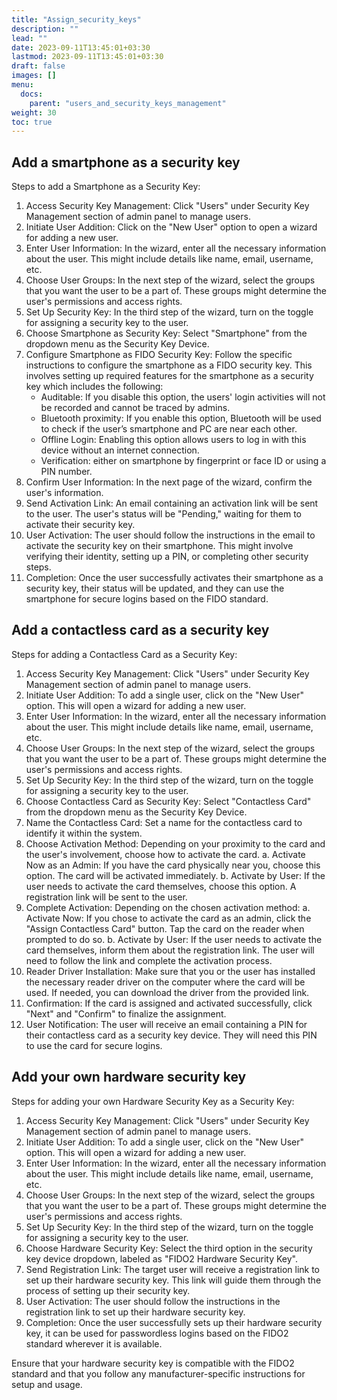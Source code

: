 ```yaml
---
title: "Assign_security_keys"
description: ""
lead: ""
date: 2023-09-11T13:45:01+03:30
lastmod: 2023-09-11T13:45:01+03:30
draft: false
images: []
menu:
  docs:
    parent: "users_and_security_keys_management"
weight: 30
toc: true
---
```


## Add a smartphone as a security key

Steps to add a Smartphone as a Security Key:

1. Access Security Key Management: Click "Users" under Security Key Management section of admin panel to manage users.
2. Initiate User Addition: Click on the "New User" option to open a wizard for adding a new user.
3. Enter User Information: In the wizard, enter all the necessary information about the user. This might include details like name, email, username, etc.
4. Choose User Groups: In the next step of the wizard, select the groups that you want the user to be a part of. These groups might determine the user's permissions and access rights.
5. Set Up Security Key: In the third step of the wizard, turn on the toggle for assigning a security key to the user.
6. Choose Smartphone as Security Key: Select "Smartphone" from the dropdown menu as the Security Key Device.
7. Configure Smartphone as FIDO Security Key: Follow the specific instructions to configure the smartphone as a FIDO security key. This involves setting up required features for the smartphone as a security key which includes the following:
    - Auditable: If you disable this option, the users' login activities will not be recorded and cannot be traced by admins.
    - Bluetooth proximity: If you enable this option, Bluetooth will be used to check if the user’s smartphone and PC are near each other.
    - Offline Login: Enabling this option allows users to log in with this device without an internet connection.
    - Verification: either on smartphone by fingerprint or face ID or using a PIN number.
8. Confirm User Information: In the next page of the wizard, confirm the user's information.
9. Send Activation Link: An email containing an activation link will be sent to the user. The user's status will be "Pending," waiting for them to activate their security key.
10. User Activation: The user should follow the instructions in the email to activate the security key on their smartphone. This might involve verifying their identity, setting up a PIN, or completing other security steps.
11. Completion: Once the user successfully activates their smartphone as a security key, their status will be updated, and they can use the smartphone for secure logins based on the FIDO standard.

## Add a contactless card as a security key

Steps for adding a Contactless Card as a Security Key:

1. Access Security Key Management: Click "Users" under Security Key Management section of admin panel to manage users.
2. Initiate User Addition: To add a single user, click on the "New User" option. This will open a wizard for adding a new user.
3. Enter User Information: In the wizard, enter all the necessary information about the user. This might include details like name, email, username, etc.
4. Choose User Groups: In the next step of the wizard, select the groups that you want the user to be a part of. These groups might determine the user's permissions and access rights.
5. Set Up Security Key: In the third step of the wizard, turn on the toggle for assigning a security key to the user.
6. Choose Contactless Card as Security Key: Select "Contactless Card" from the dropdown menu as the Security Key Device.
7. Name the Contactless Card: Set a name for the contactless card to identify it within the system.
8. Choose Activation Method: Depending on your proximity to the card and the user's involvement, choose how to activate the card.
    a. Activate Now as an Admin: If you have the card physically near you, choose this option. The card will be activated immediately.
    b. Activate by User: If the user needs to activate the card themselves, choose this option. A registration link will be sent to the user.
9. Complete Activation: Depending on the chosen activation method:
    a. Activate Now: If you chose to activate the card as an admin, click the "Assign Contactless Card" button. Tap the card on the reader when prompted to do so.
    b. Activate by User: If the user needs to activate the card themselves, inform them about the registration link. The user will need to follow the link and complete the activation process.
10. Reader Driver Installation: Make sure that you or the user has installed the necessary reader driver on the computer where the card will be used. If needed, you can download the driver from the provided link.
11. Confirmation: If the card is assigned and activated successfully, click "Next" and "Confirm" to finalize the assignment.
12. User Notification: The user will receive an email containing a PIN for their contactless card as a security key device. They will need this PIN to use the card for secure logins.

## Add your own hardware security key

Steps for adding your own Hardware Security Key as a Security Key:

1. Access Security Key Management: Click "Users" under Security Key Management section of admin panel to manage users.
2. Initiate User Addition: To add a single user, click on the "New User" option. This will open a wizard for adding a new user.
3. Enter User Information: In the wizard, enter all the necessary information about the user. This might include details like name, email, username, etc.
4. Choose User Groups: In the next step of the wizard, select the groups that you want the user to be a part of. These groups might determine the user's permissions and access rights.
5. Set Up Security Key: In the third step of the wizard, turn on the toggle for assigning a security key to the user.
6. Choose Hardware Security Key: Select the third option in the security key device dropdown, labeled as "FIDO2 Hardware Security Key".
7. Send Registration Link: The target user will receive a registration link to set up their hardware security key. This link will guide them through the process of setting up their security key.
8. User Activation: The user should follow the instructions in the registration link to set up their hardware security key.
9. Completion: Once the user successfully sets up their hardware security key, it can be used for passwordless logins based on the FIDO2 standard wherever it is available.

Ensure that your hardware security key is compatible with the FIDO2 standard and that you follow any manufacturer-specific instructions for setup and usage.
